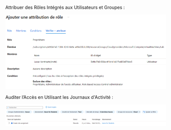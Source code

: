 Attribuer des Rôles Intégrés aux Utilisateurs et Groupes :

![roleatr](/Lab16/roleatr.png)

Auditer l’Accès en Utilisant les Journaux d'Activité :

![rolelog](/Lab16/rolelog.png)
